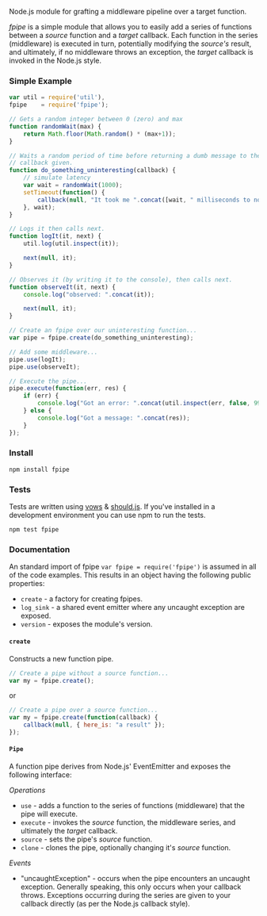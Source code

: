 Node.js module for grafting a middleware pipeline over a target function.

_fpipe_ is a simple module that allows you to easily add a series of functions between a _source_ function and a _target_ callback. 
Each function in the series (middleware) is executed in turn, potentially modifying the _source's_ result, and ultimately, if no middleware throws an exception, the _target_ callback is invoked in the Node.js style.

### Simple Example

``` javascript
var util = require('util'),
fpipe    = require('fpipe');

// Gets a random integer between 0 (zero) and max
function randomWait(max) {
	return Math.floor(Math.random() * (max+1));
}

// Waits a random period of time before returning a dumb message to the
// callback given.
function do_something_uninteresting(callback) {
	// simulate latency
	var wait = randomWait(1000);
	setTimeout(function() {
		callback(null, "It took me ".concat([wait, " milliseconds to notice you."]));
	}, wait);	
}

// Logs it then calls next.
function logIt(it, next) {
	util.log(util.inspect(it));

	next(null, it);
}

// Observes it (by writing it to the console), then calls next.
function observeIt(it, next) {
	console.log("observed: ".concat(it));

	next(null, it);
}

// Create an fpipe over our uninteresting function...
var pipe = fpipe.create(do_something_uninteresting);

// Add some middleware...
pipe.use(logIt);
pipe.use(observeIt);

// Execute the pipe...
pipe.execute(function(err, res) {
	if (err) {
		console.log("Got an error: ".concat(util.inspect(err, false, 99)));
	} else {
		console.log("Got a message: ".concat(res));
	}
});
```

### Install
```
npm install fpipe
```

### Tests
Tests are written using [vows](http://vowsjs.org/) & [should.js](https://github.com/visionmedia/should.js/). If you've installed in a development environment you can use npm to run the tests.

```
npm test fpipe
```

### Documentation

An standard import of fpipe `var fpipe = require('fpipe')` is assumed in all of the code examples. This results in an object having the following public properties:

* `create`   - a factory for creating fpipes.
* `log_sink` - a shared event emitter where any uncaught exception are exposed.
* `version`  - exposes the module's version.

#### `create`

Constructs a new function pipe. 

``` javascript
// Create a pipe without a source function...
var my = fpipe.create();
```

or

``` javascript
// Create a pipe over a source function...
var my = fpipe.create(function(callback) { 
	callback(null, { here_is: "a result" });
});
```

#### `Pipe`

A function pipe derives from Node.js' EventEmitter and exposes the following interface:

*Operations*

* `use` - adds a function to the series of functions (middleware) that the pipe will execute.
* `execute` - invokes the _source_ function, the middleware series, and ultimately the _target_ callback.
* `source` - sets the pipe's _source_ function.
* `clone` - clones the pipe, optionally changing it's _source_ function.

*Events*

* "uncaughtException" - occurs when the pipe encounters an uncaught exception. Generally speaking, this only occurs when your callback throws. Exceptions occurring during the series are given to your callback directly (as per the Node.js callback style).
